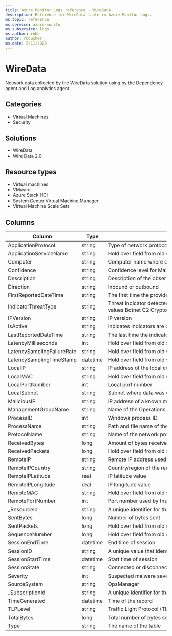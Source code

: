 ```yaml
---
title: Azure Monitor Logs reference - WireData
description: Reference for WireData table in Azure Monitor Logs.
ms.topic: reference
ms.service: azure-monitor
ms.subservice: logs
ms.author: robb
author: rboucher
ms.date: 5/11/2023
---
```


# WireData

 Network data collected by the WireData solution using by the Dependency agent and Log analytics agent.

## Categories

- Virtual Machines
- Security
## Solutions

- WireData
- Wire Data 2.0
## Resource types

- Virtual machines
- VMware
- Azure Stack HCI
- System Center Virtual Machine Manager
- Virtual Machine Scale Sets




## Columns

| Column | Type | Description |
| --- | --- | --- |
| ApplicationProtocol | string | Type of network protocol used |
| ApplicationServiceName | string | Hold over field from old schema - attribute not collected |
| Computer | string | Computer name where data was collected |
| Confidence | string | Confidence level for Malicious IP identification. Values are 0 - 100. |
| Description | string | Description of the observed threat. |
| Direction | string | Inbound or outbound |
| FirstReportedDateTime | string | The first time the provider reported the threat. |
| IndicatorThreatType | string | Threat indicator detected is one of the following values Botnet C2 CryptoMining Darknet DDos MaliciousUrl Malware Phishing Proxy PUA Watchlist. |
| IPVersion | string | IP version |
| IsActive | string | Indicates indicators are deactivated with True or False value. |
| LastReportedDateTime | string | The last time the indicator was seen by Interflow. |
| LatencyMilliseconds | int | Hold over field from old schema - attribute not collected |
| LatencySamplingFailureRate | string | Hold over field from old schema - attribute not collected |
| LatencySamplingTimeStamp | datetime | Hold over field from old schema - attribute not collected |
| LocalIP | string | IP address of the local computer |
| LocalMAC | string | Hold over field from old schema - attribute not collected |
| LocalPortNumber | int | Local port number |
| LocalSubnet | string | Subnet where data was collected |
| MaliciousIP | string | IP address of a known malicious source |
| ManagementGroupName | string | Name of the Operations Manager management group |
| ProcessID | int | Windows process ID |
| ProcessName | string | Path and file name of the process |
| ProtocolName | string | Name of the network protocol used |
| ReceivedBytes | long | Amount of bytes received |
| ReceivedPackets | long | Hold over field from old schema - attribute not collected |
| RemoteIP | string | Remote IP address used by the remote computer |
| RemoteIPCountry | string | Country/region of the remote IP address |
| RemoteIPLatitude | real | IP latitude value |
| RemoteIPLongitude | real | IP longitude value |
| RemoteMAC | string | Hold over field from old schema - attribute not collected |
| RemotePortNumber | int | Port number used by the remote IP address |
| _ResourceId | string | A unique identifier for the resource that the record is associated with |
| SentBytes | long | Number of bytes sent |
| SentPackets | long | Hold over field from old schema - attribute not collected |
| SequenceNumber | long | Hold over field from old schema - attribute not collected |
| SessionEndTime | datetime | End time of session |
| SessionID | string | A unique value that identifies communication session between two IP addresses |
| SessionStartTime | datetime | Start time of session |
| SessionState | string | Connected or disconnected |
| Severity | int | Suspected malware severity |
| SourceSystem | string | OpsManager |
| _SubscriptionId | string | A unique identifier for the subscription that the record is associated with |
| TimeGenerated | datetime | Time of the record |
| TLPLevel | string | Traffic Light Protocol (TLP) Level is one of the defined values White Green Amber Red. |
| TotalBytes | long | Total number of bytes sent during session |
| Type | string | The name of the table |
